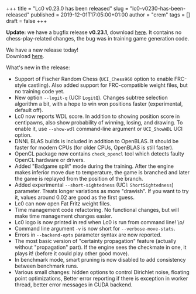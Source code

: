 +++
title = "Lc0 v0.23.0 has been released"
slug = "lc0-v0230-has-been-released"
published = 2019-12-01T17:05:00+01:00
author = "crem"
tags = []
draft = false
+++

**Update:** we have a bugfix release **v0.23.1**, download
[here](https://github.com/LeelaChessZero/lc0/releases/tag/v0.23.1). It
contains no chess-play-related changes, the bug was in training game
generation code.

We have a new release today!  
Download [here](https://github.com/LeelaChessZero/lc0/releases/tag/v0.23.0).

<!--more-->

What's new in the release:

  * Support of Fischer Random Chess (`UCI_Chess960` option to enable FRC-style 
castling). Also added support for FRC-compatible weight files, but no training 
code yet.
  * New option `--logit-q` (UCI: `LogitQ`). Changes subtree selection algorithm 
a bit, with a hope to win won positions faster (experimental, default off).
  * Lc0 now reports WDL score. In addition to showing position score in 
centipawns, also show probability of winning, losing, and drawing. To enable 
it, use `--show-wdl` command-line argument or `UCI_ShowWDL` UCI option.
  * DNNL BLAS builds is included in addition to OpenBLAS. It should be faster 
for modern CPUs (for older CPUs, OpenBLAS is still faster).
  * OpenCL package now contains `check_opencl` tool which detects faulty OpenCL 
hardware or drivers.
  * Added "Badgame split" mode during the training. After the engine makes 
inferior move due to temperature, the game is branched and later the game is 
replayed from the position of the branch.
  * Added experimental `--short-sightedness` (UCI: `ShortSightedness`) 
parameter. Treats longer variations as more "drawish". If you want to try it, 
values around 0.02 are good as the first guess.
  * Lc0 can now open Fat Fritz weight files.
  * Time management code refactoring. No functional changes, but will make time 
management changes easier.
  * Lc0 logo is now printed in red when Lc0 is run from command line! \o/
  * Command line argument `-v` is now short for `--verbose-move-stats`.
  * Errors in `--backend-opts` parameter syntax are now reported.
  * The most basic version of "certainty propagation" feature (actually without 
"propagation" part). If the engine sees the checkmate in one, it plays it! 
(before it could play other good move).
  * In benchmark mode, smart pruning is now disabled to add consistency between 
benchmark runs.
  * Various small changes: hidden options to control Dirichlet noise, floating 
point optimizations, Better error reporting if there is exception in worker 
thread, better error messages in CUDA backend.
